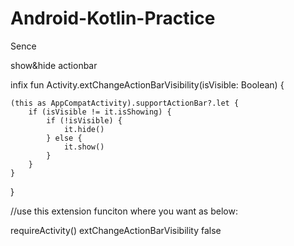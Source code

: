# Android-Kotlin-Practice
Sence

show&hide actionbar

infix fun Activity.extChangeActionBarVisibility(isVisible: Boolean) {

    (this as AppCompatActivity).supportActionBar?.let {
        if (isVisible != it.isShowing) {
            if (!isVisible) {
                it.hide()
            } else {
                it.show()
            }
        }
    }
}




//use this extension funciton where you want as below:

 requireActivity() extChangeActionBarVisibility false
 
